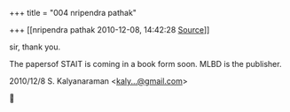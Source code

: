 +++
title = "004 nripendra pathak"

+++
[[nripendra pathak	2010-12-08, 14:42:28 [Source](https://groups.google.com/g/bvparishat/c/Pp2ySyrVBbI)]]



sir, thank you.

The papersof STAIT is coming in a book form soon. MLBD is the publisher.

  

  
  

2010/12/8 S. Kalyanaraman \<[kaly...@gmail.com]()\>



